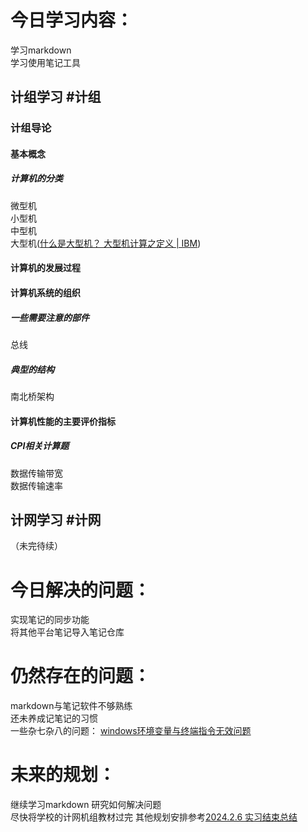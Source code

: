 # 今日学习内容：  
学习markdown  
学习使用笔记工具    
## 计组学习 #计组
### 计组导论
#### 基本概念  
##### 计算机的分类
微型机  
小型机  
中型机  
大型机([什么是大型机？ 大型机计算之定义 | IBM](https://www.ibm.com/cn-zh/topics/mainframe))
#### 计算机的发展过程  
#### 计算机系统的组织
##### 一些需要注意的部件
总线  
##### 典型的结构
南北桥架构  
#### 计算机性能的主要评价指标
##### CPI相关计算题
数据传输带宽  
数据传输速率

## 计网学习  #计网
（未完待续）
# 今日解决的问题：  
实现笔记的同步功能   
将其他平台笔记导入笔记仓库  

# 仍然存在的问题：  
markdown与笔记软件不够熟练   
还未养成记笔记的习惯  
一些杂七杂八的问题： [windows环境变量与终端指令无效问题](windows环境变量与终端指令无效问题.md)
# 未来的规划：  
继续学习markdown
研究如何解决问题  
尽快将学校的计网机组教材过完
其他规划安排参考[2024.2.6 实习结束总结](obsidian://open?vault=study_note_logs&file=internship%2F2024.2.6%20%E5%AE%9E%E4%B9%A0%E7%BB%93%E6%9D%9F%E6%80%BB%E7%BB%93)
